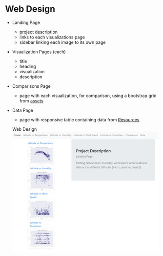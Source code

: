 # Web Design

* Landing Page
    * project description
    * links to each visualizations page
    * sidebar linking each image to its own page
* Visualization Pages (each)
    * title
    * heading
    * visualization
    * description
* Comparisons Page
    * page with each visualization, for comparison, using a bootstrap grid from [assets](https://github.com/dianewitt/web-design/tree/main/assets)
* Data Page
    * page with responsive table containing data from [Resources](https://github.com/dianewitt/web-design/tree/main/Resources)

    Web Design
![web-design](assets/web-design.png)